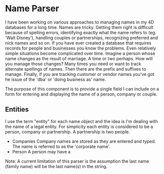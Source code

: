 # Name Parser
I have been working on various approaches to managing names in my 4D databases for a long time. Names are tricky. Getting them right is difficult because of spelling errors, identifying exactly what the name refers to (eg. 'Walt Disney'), handling couples or partnerships, recognizing preferred and nick names and so on. If you have ever created a database that requires records for people and businesses you know the problems. Even relatively simple situations become complicated over time. Imagine a person whose name changes as the result of marriage. A time or two perhaps. How will you manage those changes? Many times you need or want to track alternate spellings of names. Then there are the prefix and suffixes to manage. Finally, if you are tracking customer or vendor names you've got he issue of the 'dba' or 'doing business as' name. 

The purpose of this component is to provide a single field I can include on a form for entering and displaying the name of a person, company or couple. 

Entities
---
I use the term "entity" for each name object and the idea is I'm dealing with the name of a legal entity. For simplicity each entity is considered to be a person, company or partnership. A partnership is two people. 

* Companies
 Company names are stored as they are entered and typed. The name is referred to as the 'corporate name'.
* Person
 A person may have a 






Note: A current limitation of this parser is the assumption the last name (family name) will be the last name(s) in the string. 

